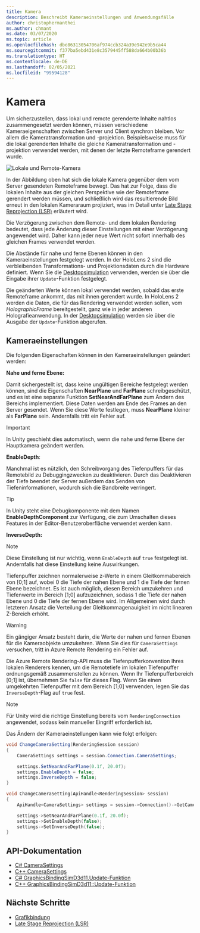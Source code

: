 ```yaml
---
title: Kamera
description: Beschreibt Kameraeinstellungen und Anwendungsfälle
author: christophermanthei
ms.author: chmant
ms.date: 03/07/2020
ms.topic: article
ms.openlocfilehash: dbe86313054706af974ccb324a39e942e9b5ca44
ms.sourcegitcommit: f377ba5ebd431e8c3579445ff588da664b00b36b
ms.translationtype: HT
ms.contentlocale: de-DE
ms.lasthandoff: 02/05/2021
ms.locfileid: "99594128"
---
```

# <a name="camera"></a>Kamera

Um sicherzustellen, dass lokal und remote gerenderte Inhalte nahtlos zusammengesetzt werden können, müssen verschiedene Kameraeigenschaften zwischen Server und Client synchron bleiben. Vor allem die Kameratransformation und -projektion. Beispielsweise muss für die lokal gerenderten Inhalte die gleiche Kameratransformation und -projektion verwendet werden, mit denen der letzte Remoteframe gerendert wurde.

![Lokale und Remote-Kamera](./media/camera.png)

In der Abbildung oben hat sich die lokale Kamera gegenüber dem vom Server gesendeten Remoteframe bewegt. Das hat zur Folge, dass die lokalen Inhalte aus der gleichen Perspektive wie der Remoteframe gerendert werden müssen, und schließlich wird das resultierende Bild erneut in den lokalen Kameraraum projiziert, was im Detail unter [Late Stage Reprojection (LSR)](late-stage-reprojection.md) erläutert wird.

Die Verzögerung zwischen dem Remote- und dem lokalen Rendering bedeutet, dass jede Änderung dieser Einstellungen mit einer Verzögerung angewendet wird. Daher kann jeder neue Wert nicht sofort innerhalb des gleichen Frames verwendet werden.

Die Abstände für nahe und ferne Ebenen können in den Kameraeinstellungen festgelegt werden. In der HoloLens 2 sind die verbleibenden Transformations- und Projektionsdaten durch die Hardware definiert. Wenn Sie die [Desktopsimulation](../../concepts/graphics-bindings.md) verwenden, werden sie über die Eingabe ihrer `Update`-Funktion festgelegt.

Die geänderten Werte können lokal verwendet werden, sobald das erste Remoteframe ankommt, das mit ihnen gerendert wurde. In HoloLens 2 werden die Daten, die für das Rendering verwendet werden sollen, vom *HolographicFrame* bereitgestellt, ganz wie in jeder anderen Holografieanwendung. In der [Desktopsimulation](../../concepts/graphics-bindings.md) werden sie über die Ausgabe der `Update`-Funktion abgerufen.

## <a name="camera-settings"></a>Kameraeinstellungen

Die folgenden Eigenschaften können in den Kameraeinstellungen geändert werden:

**Nahe und ferne Ebene:**

Damit sichergestellt ist, dass keine ungültigen Bereiche festgelegt werden können, sind die Eigenschaften **NearPlane** und **FarPlane** schreibgeschützt, und es ist eine separate Funktion **SetNearAndFarPlane** zum Ändern des Bereichs implementiert. Diese Daten werden am Ende des Frames an den Server gesendet. Wenn Sie diese Werte festlegen, muss **NearPlane** kleiner als **FarPlane** sein. Andernfalls tritt ein Fehler auf.

> [!IMPORTANT]
> In Unity geschieht dies automatisch, wenn die nahe und ferne Ebene der Hauptkamera geändert werden.

**EnableDepth**:

Manchmal ist es nützlich, den Schreibvorgang des Tiefenpuffers für das Remotebild zu Debuggingzwecken zu deaktivieren. Durch das Deaktivieren der Tiefe beendet der Server außerdem das Senden von Tiefeninformationen, wodurch sich die Bandbreite verringert.

> [!TIP]
> In Unity steht eine Debugkomponente mit dem Namen **EnableDepthComponent** zur Verfügung, die zum Umschalten dieses Features in der Editor-Benutzeroberfläche verwendet werden kann.

**InverseDepth:**

> [!NOTE]
> Diese Einstellung ist nur wichtig, wenn `EnableDepth` auf `true` festgelegt ist. Andernfalls hat diese Einstellung keine Auswirkungen.

Tiefenpuffer zeichnen normalerweise z-Werte in einem Gleitkommabereich von [0;1] auf, wobei 0 die Tiefe der nahen Ebene und 1 die Tiefe der fernen Ebene bezeichnet. Es ist auch möglich, diesen Bereich umzukehren und Tiefenwerte im Bereich [1;0] aufzuzeichnen, sodass 1 die Tiefe der nahen Ebene und 0 die Tiefe der fernen Ebene wird. Im Allgemeinen wird durch letzteren Ansatz die Verteilung der Gleitkommagenauigkeit im nicht linearen Z-Bereich erhöht.

> [!WARNING]
> Ein gängiger Ansatz besteht darin, die Werte der nahen und fernen Ebenen für die Kameraobjekte umzukehren. Wenn Sie dies für `CameraSettings` versuchen, tritt in Azure Remote Rendering ein Fehler auf.

Die Azure Remote Rendering-API muss die Tiefenpufferkonvention Ihres lokalen Renderers kennen, um die Remotetiefe im lokalen Tiefenpuffer ordnungsgemäß zusammenstellen zu können. Wenn Ihr Tiefenpufferbereich [0;1] ist, übernehmen Sie `false` für dieses Flag. Wenn Sie einen umgekehrten Tiefenpuffer mit dem Bereich [1;0] verwenden, legen Sie das `InverseDepth`-Flag auf `true` fest.

> [!NOTE]
> Für Unity wird die richtige Einstellung bereits vom `RenderingConnection` angewendet, sodass kein manueller Eingriff erforderlich ist.

Das Ändern der Kameraeinstellungen kann wie folgt erfolgen:

```cs
void ChangeCameraSetting(RenderingSession session)
{
    CameraSettings settings = session.Connection.CameraSettings;

    settings.SetNearAndFarPlane(0.1f, 20.0f);
    settings.EnableDepth = false;
    settings.InverseDepth = false;
}
```

```cpp
void ChangeCameraSetting(ApiHandle<RenderingSession> session)
{
    ApiHandle<CameraSettings> settings = session->Connection()->GetCameraSettings();

    settings->SetNearAndFarPlane(0.1f, 20.0f);
    settings->SetEnableDepth(false);
    settings->SetInverseDepth(false);
}
```

## <a name="api-documentation"></a>API-Dokumentation

* [C# CameraSettings](/dotnet/api/microsoft.azure.remoterendering.camerasettings)
* [C++ CameraSettings](/cpp/api/remote-rendering/camerasettings)
* [C# GraphicsBindingSimD3d11.Update-Funktion](/dotnet/api/microsoft.azure.remoterendering.graphicsbindingsimd3d11.update)
* [C++ GraphicsBindingSimD3d11::Update-Funktion](/cpp/api/remote-rendering/graphicsbindingsimd3d11#update)

## <a name="next-steps"></a>Nächste Schritte

* [Grafikbindung](../../concepts/graphics-bindings.md)
* [Late Stage Reprojection (LSR)](late-stage-reprojection.md)